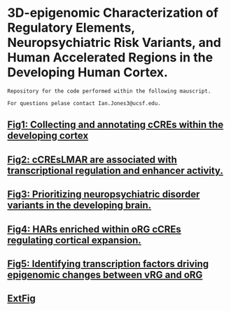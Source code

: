 # 3D-epigenomic Characterization of Regulatory Elements, Neuropsychiatric Risk Variants, and Human Accelerated Regions in the Developing Human Cortex.
    Repository for the code performed within the following mauscript. 
    
    For questions pelase contact Ian.Jones3@ucsf.edu.
    
## [Fig1: Collecting and annotating cCREs within the developing cortex](Fig1) 

## [Fig2: cCREsLMAR  are associated with transcriptional regulation and enhancer activity.](Fig2)
    
## [Fig3: Prioritizing neuropsychiatric disorder variants in the developing brain.](Fig3)

## [Fig4: HARs enriched within oRG cCREs regulating cortical expansion.](Fig4) 

## [Fig5: Identifying transcription factors driving epigenomic changes between vRG and oRG](Fig5)

## [ExtFig](ExtFig) 
